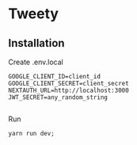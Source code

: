 # Tweety

## Installation

Create .env.local

```
GOOGLE_CLIENT_ID=client_id
GOOGLE_CLIENT_SECRET=client_secret
NEXTAUTH_URL=http://localhost:3000
JWT_SECRET=any_random_string


```
Run 
```
yarn run dev;
````